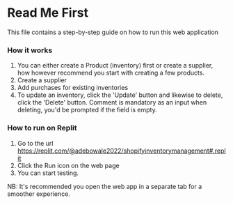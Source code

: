 # Read Me First
This file contains a step-by-step guide on how to run this web application

### How it works
1. You can either create a Product (inventory) first or create a supplier, how however recommend you start with creating a few products.
2. Create a supplier
3. Add purchases for existing inventories
4. To update an inventory, click the 'Update' button and likewise to delete, click the 'Delete' button. Comment is mandatory as an input when deleting, you'd be prompted if the field is empty.

### How to run on Replit

1. Go to the url https://replit.com/@adebowale2022/shopifyinventorymanagement#.replit
2. Click the Run icon on the web page
3. You can start testing.

NB: It's recommended you open the web app in a separate tab for a smoother experience.

